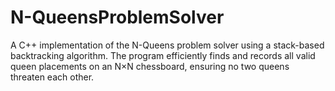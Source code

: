 # N-QueensProblemSolver
 A C++ implementation of the N-Queens problem solver using a stack-based backtracking algorithm. The program efficiently finds and records all valid queen placements on an N×N chessboard, ensuring no two queens threaten each other.
